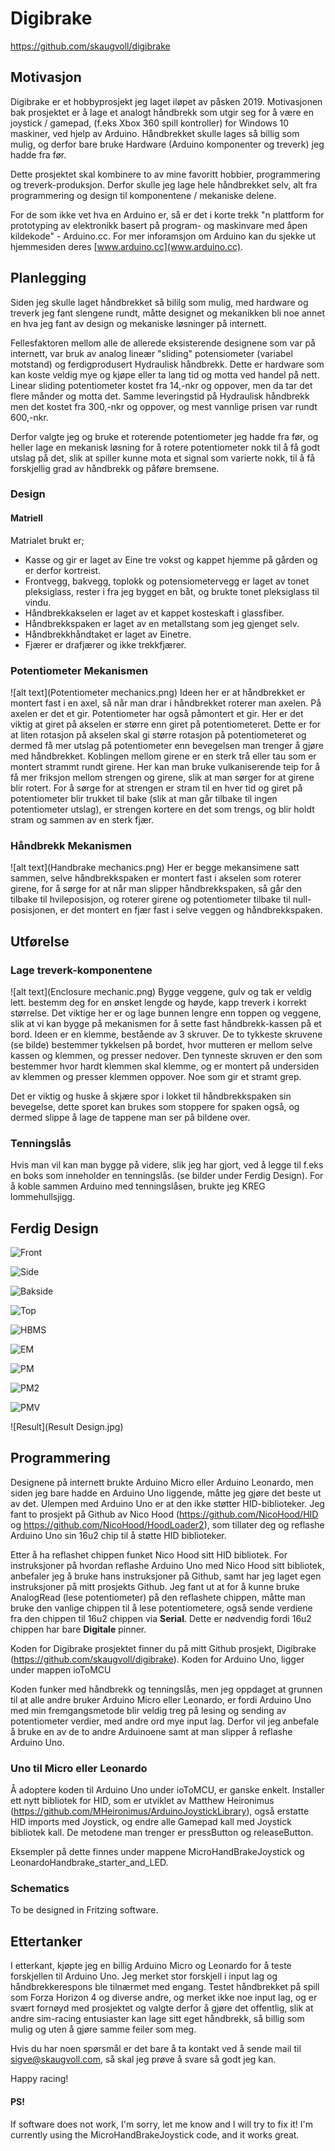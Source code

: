# Digibrake
https://github.com/skaugvoll/digibrake

## Motivasjon
Digibrake er et hobbyprosjekt jeg laget iløpet av påsken 2019.
Motivasjonen bak prosjektet er å lage et analogt håndbrekk som utgir seg for å være en joystick / gamepad, (f.eks Xbox 360 spill kontroller)
for Windows 10 maskiner, ved hjelp av Arduino. Håndbrekket skulle lages så billig som mulig, og derfor bare bruke Hardware (Arduino komponenter og treverk) jeg hadde fra før.

Dette prosjektet skal kombinere to av mine favoritt hobbier, programmering og treverk-produksjon. Derfor skulle jeg lage hele håndbrekket selv, alt fra programmering og design til komponentene / mekaniske delene.

For de som ikke vet hva en Arduino er, så er det i korte trekk
"n plattform for prototyping av elektronikk basert på program- og maskinvare med åpen kildekode" - Arduino.cc. For mer inforamsjon om Arduino kan du sjekke ut hjemmesiden deres [www.arduino.cc](www.arduino.cc).

## Planlegging
Siden jeg skulle laget håndbrekket så bililg som mulig, med hardware og treverk jeg fant slengene rundt, måtte designet og mekanikken bli noe annet en hva jeg fant av design og mekaniske løsninger på internett.

Fellesfaktoren mellom alle de allerede eksisterende designene som var på internett, var bruk av analog lineær "sliding" potensiometer (variabel motstand) og ferdigprodusert Hydraulisk håndbrekk.
Dette er hardware som kan koste veldig mye og kjøpe eller ta lang tid og motta ved handel på nett.
Linear sliding potentiometer kostet fra 14,-nkr og oppover, men da tar det flere månder og motta det.
Samme leveringstid på Hydraulisk håndbrekk men det kostet fra 300,-nkr og oppover, og mest vannlige prisen var rundt 600,-nkr.

Derfor valgte jeg og bruke et roterende potentiometer jeg hadde fra før, og heller lage en mekanisk løsning for å rotere potentiometer nokk til å få godt utslag på det, slik at spiller kunne mota et signal som varierte nokk, til å få forskjellig grad av håndbrekk og påføre bremsene.

### Design

#### Matriell
Matrialet brukt er;
- Kasse og gir er laget av Eine tre vokst og kappet hjemme på gården og er derfor kortreist.
- Frontvegg, bakvegg, toplokk og potensiometervegg er laget av tonet pleksiglass, rester i fra jeg
bygget en båt, og brukte tonet pleksiglass til vindu.
- Håndbrekkakselen er laget av et kappet kosteskaft i glassfiber.
- Håndbrekkspaken er laget av en metallstang som jeg gjenget selv.
- Håndbrekkhåndtaket er laget av Einetre.
- Fjærer er drafjærer og ikke trekkfjærer.

### Potentiometer Mekanismen
![alt text](Potentiometer mechanics.png)
Ideen her er at håndbrekket er montert fast i en axel, så når man drar i håndbrekket roterer man axelen.
På axelen er det et gir. Potentiometer har også påmontert et gir. Her er det viktig at giret på akselen er større enn giret på potentiometeret. Dette er for at liten rotasjon på akselen skal gi større rotasjon på potentiometeret og dermed få mer utslag på potentiometer enn bevegelsen man trenger å gjøre med håndbrekket.
Koblingen mellom girene er en sterk trå eller tau som er montert strammt rundt girene. Her kan man bruke vulkaniserende teip for å få mer friksjon mellom strengen og girene, slik at man sørger for at girene blir rotert. For å sørge for at strengen er stram til en hver tid og giret på potentiometer blir trukket til bake (slik at man går tilbake til ingen potentiometer utslag), er strengen kortere en det som trengs, og blir holdt stram og sammen av en sterk fjær.

### Håndbrekk Mekanismen
![alt text](Handbrake mechanics.png)
Her er begge mekansimene satt sammen, selve håndbrekkspaken er montert fast i akselen som roterer girene,
for å sørge for at når man slipper håndbrekkspaken, så går den tilbake til hvileposisjon, og roterer girene og potentiometer tilbake til null-posisjonen, er det montert en fjær fast i selve veggen og håndbrekkspaken.


## Utførelse
### Lage treverk-komponentene
![alt text](Enclosure mechanic.png)
Bygge veggene, gulv og tak er veldig lett. bestemm deg for en ønsket lengde og høyde, kapp treverk i korrekt størrelse. Det viktige her er og lage bunnen lengre enn toppen og veggene, slik at vi kan bygge på mekanismen for å sette fast håndbrekk-kassen på et bord.
Ideen er en klemme, bestående av 3 skruver.
De to tykkeste skruvene (se bilde) bestemmer tykkelsen på bordet, hvor mutteren er mellom selve kassen og klemmen, og presser nedover. Den tynneste skruven er den som bestemmer hvor hardt klemmen skal klemme, og er montert på undersiden av klemmen og presser klemmen oppover. Noe som gir et stramt grep.

Det er viktig og huske å skjære spor i lokket til håndbrekkspaken sin bevegelse, dette sporet kan brukes som stoppere for spaken også, og dermed slippe å lage de tappene man ser på bildene over.

### Tenningslås
Hvis man vil kan man bygge på videre, slik jeg har gjort, ved å legge til f.eks en boks som inneholder en tenningslås. (se bilder under Ferdig Design). For å koble sammen Arduino med tenningslåsen, brukte jeg KREG lommehullsjigg.

## Ferdig Design
![Front](front.jpg)

![Side](side.jpg)

![Bakside](Back.jpg)

![Top](Top.jpg)

![HBMS](HandbrekkSpakeMedStoppere.jpg)

![EM](enclosureMechanics.jpg)

![PM](PotentiometerMechanics.jpg)

![PM2](PotentiometerMechanicsTwo.jpg)

![PMV](PotentiometerMechGIF.gif)

![Result](Result Design.jpg)



## Programmering
Designene på internett brukte Arduino Micro eller Arduino Leonardo, men siden jeg bare hadde en Arduino Uno liggende, måtte jeg gjøre det beste ut av det. Ulempen med Arduino Uno er at den ikke støtter HID-biblioteker. Jeg fant to prosjekt på Github av Nico Hood (https://github.com/NicoHood/HID og https://github.com/NicoHood/HoodLoader2), som tillater deg og reflashe Arduino Uno sin 16u2 chip til å støtte HID biblioteker.

Etter å ha reflashet chippen funket Nico Hood sitt HID bibliotek.
For instruksjoner på hvordan reflashe Arduino Uno med Nico Hood sitt bibliotek, anbefaler jeg å bruke hans instruksjoner på Github, samt har jeg laget egen instruksjoner på mitt prosjekts Github.
Jeg fant ut at for å kunne bruke AnalogRead (lese potentiometer) på den reflashete chippen, måtte man bruke den vanlige chippen til å lese potentiometere, også sende verdiene fra den chippen til 16u2 chippen via **Serial**. Dette er nødvendig fordi 16u2 chippen har bare **Digitale** pinner.

Koden for Digibrake prosjektet finner du på mitt Github prosjekt, Digibrake (https://github.com/skaugvoll/digibrake). Koden for Arduino Uno, ligger under mappen ioToMCU

Koden funker med håndbrekk og tenningslås, men jeg oppdaget at grunnen til at alle andre bruker Arduino Micro eller Leonardo, er fordi Arduino Uno med min fremgangsmetode blir veldig treg på lesing og sending av potentiometer verdier, med andre ord mye input lag.
Derfor vil jeg anbefale å bruke en av de to andre Arduinoene samt at man slipper å reflashe Arduino Uno.

### Uno til Micro eller Leonardo
Å adoptere koden til Arduino Uno under ioToMCU, er ganske enkelt. Installer ett nytt bibliotek for HID, som er utviklet av Matthew Heironimus (https://github.com/MHeironimus/ArduinoJoystickLibrary), også erstatte HID imports med Joystick, og endre alle Gamepad kall med Joystick bibliotek kall.
De metodene man trenger er pressButton og releaseButton.

Eksempler på dette finnes under mappene MicroHandBrakeJoystick og LeonardoHandbrake_starter_and_LED.

### Schematics
To be designed in Fritzing software.

## Ettertanker
I etterkant, kjøpte jeg en billig Arduino Micro og Leonardo for å teste forskjellen til Arduino Uno.
Jeg merket stor forskjell i input lag og håndbrekkerespons ble tilnærmet med engang. Testet håndbrekket på spill som Forza Horizon 4 og diverse andre, og merket ikke noe input lag, og er svært fornøyd med prosjektet og valgte derfor å gjøre det offentlig, slik at andre sim-racing entusiaster kan lage sitt eget håndbrekk, så billig som mulig og uten å gjøre samme feiler som meg.

Hvis du har noen spørsmål er det bare å ta kontakt ved å sende mail til sigve@skaugvoll.com, så skal jeg prøve å svare så godt jeg kan.

Happy racing!

#### PS!
If software does not work, I'm sorry, let me know and I will try to fix it!
I'm currently using the MicroHandBrakeJoystick code, and it works great.
